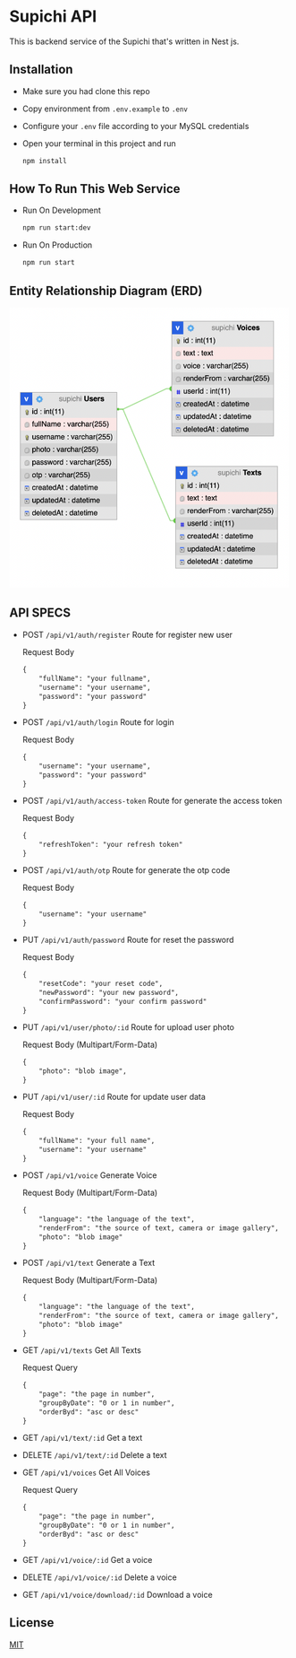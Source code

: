 # Supichi API

This is backend service of the Supichi that's written in Nest js.

## Installation 

- Make sure you had clone this repo
- Copy environment from `.env.example` to `.env`
- Configure your `.env` file according to your MySQL credentials
- Open your terminal in this project and run 

	```bash
	npm install
	```

## How To Run This Web Service

- Run On Development

	```bash
	npm run start:dev
	```

- Run On Production

	```bash
	npm run start
	```

## Entity Relationship Diagram (ERD)

[<img src="screenshoot/Supichi-ERD.png" width="500" height="500" />](screenshoot/Supichi-ERD.png)

## API SPECS

- POST `/api/v1/auth/register` Route for register new user

	Request Body

	```
	{
		"fullName": "your fullname",
		"username": "your username",
		"password": "your password"
	}
	```

- POST `/api/v1/auth/login` Route for login

	Request Body

	```
	{
		"username": "your username",
		"password": "your password"
	}
	```
- POST `/api/v1/auth/access-token` Route for generate the access token

	Request Body

	```
	{
		"refreshToken": "your refresh token"
	}
	```
- POST `/api/v1/auth/otp` Route for generate the otp code

	Request Body

	```
	{
		"username": "your username"
	}
	```

- PUT `/api/v1/auth/password` Route for reset the password

	Request Body

	```
	{
		"resetCode": "your reset code",
		"newPassword": "your new password",
		"confirmPassword": "your confirm password"
	}
	```

- PUT `/api/v1/user/photo/:id` Route for upload user photo

	Request Body (Multipart/Form-Data)

	```
	{
		"photo": "blob image",
	}
	```

- PUT `/api/v1/user/:id` Route for update user data

	Request Body 

	```
	{
		"fullName": "your full name",
		"username": "your username"
	}
	```

- POST `/api/v1/voice` Generate Voice

	Request Body (Multipart/Form-Data)

	```
	{
		"language": "the language of the text",
		"renderFrom": "the source of text, camera or image gallery",
		"photo": "blob image"
	}
	```

- POST `/api/v1/text` Generate a Text

	Request Body (Multipart/Form-Data)

	```
	{
		"language": "the language of the text",
		"renderFrom": "the source of text, camera or image gallery",
		"photo": "blob image"
	}
	```

- GET `/api/v1/texts` Get All Texts

	Request Query

	```
	{
		"page": "the page in number",
		"groupByDate": "0 or 1 in number",
		"orderByd": "asc or desc"
	}
	```

- GET `/api/v1/text/:id` Get a text

- DELETE `/api/v1/text/:id` Delete a text

- GET `/api/v1/voices` Get All Voices

	Request Query

	```
	{
		"page": "the page in number",
		"groupByDate": "0 or 1 in number",
		"orderByd": "asc or desc"
	}
	```

- GET `/api/v1/voice/:id` Get a voice

- DELETE `/api/v1/voice/:id` Delete a voice

- GET `/api/v1/voice/download/:id` Download a voice

## License
[MIT](https://choosealicense.com/licenses/mit/)